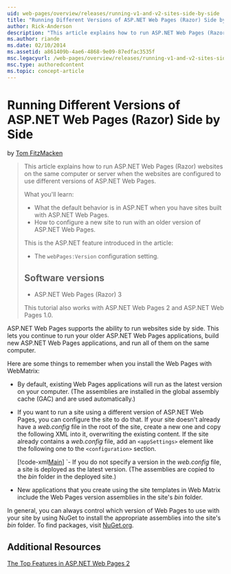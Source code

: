 ```yaml
---
uid: web-pages/overview/releases/running-v1-and-v2-sites-side-by-side
title: "Running Different Versions of ASP.NET Web Pages (Razor) Side by Side | Microsoft Docs"
author: Rick-Anderson
description: "This article explains how to run ASP.NET Web Pages (Razor) websites on the same computer or server when the websites are configured to use different versions..."
ms.author: riande
ms.date: 02/10/2014
ms.assetid: a861409b-4ae6-4868-9e09-87edfac3535f
msc.legacyurl: /web-pages/overview/releases/running-v1-and-v2-sites-side-by-side
msc.type: authoredcontent
ms.topic: concept-article
---
```

# Running Different Versions of ASP.NET Web Pages (Razor) Side by Side

by [Tom FitzMacken](https://github.com/tfitzmac)

> This article explains how to run ASP.NET Web Pages (Razor) websites on the same computer or server when the websites are configured to use different versions of ASP.NET Web Pages.
> 
> What you'll learn:
> 
> - What the default behavior is in ASP.NET when you have sites built with ASP.NET Web Pages.
> - How to configure a new site to run with an older version of ASP.NET Web Pages.
>   
> 
> This is the ASP.NET feature introduced in the article:
> 
> - The `webPages:Version` configuration setting.
>   
> 
> ## Software versions
> 
> 
> - ASP.NET Web Pages (Razor) 3
>   
> 
> This tutorial also works with ASP.NET Web Pages 2 and ASP.NET Web Pages 1.0.

ASP.NET Web Pages supports the ability to run websites side by side. This lets you continue to run your older ASP.NET Web Pages applications, build new ASP.NET Web Pages applications, and run all of them on the same computer.

Here are some things to remember when you install the Web Pages with WebMatrix:

- By default, existing Web Pages applications will run as the latest version on your computer. (The assemblies are installed in the global assembly cache (GAC) and are used automatically.)
- If you want to run a site using a different version of ASP.NET Web Pages, you can configure the site to do that. If your site doesn't already have a *web.config* file in the root of the site, create a new one and copy the following XML into it, overwriting the existing content. If the site already contains a *web.config* file, add an `<appSettings>` element like the following one to the `<configuration>` section.

    [!code-xml[Main](running-v1-and-v2-sites-side-by-side/samples/sample1.xml)]
  `- If you do not specify a version in the *web.config* file, a site is deployed as the latest version. (The assemblies are copied to the *bin* folder in the deployed site.)
- New applications that you create using the site templates in Web Matrix include the Web Pages version assemblies in the site's *bin* folder.

In general, you can always control which version of Web Pages to use with your site by using NuGet to install the appropriate assemblies into the site's *bin* folder. To find packages, visit [NuGet.org](https://NuGet.org).

## Additional Resources

[The Top Features in ASP.NET Web Pages 2](top-features-in-web-pages-2.md)
